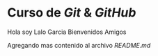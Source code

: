 # Curso de _Git_ & _GitHub_ 

Hola soy Lalo Garcia Bienvenidos Amigos

Agregando mas contenido al archivo _README.md_